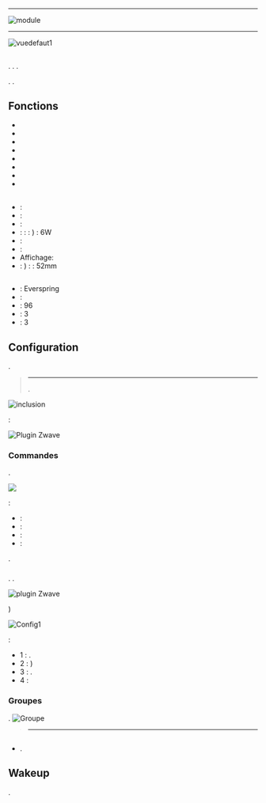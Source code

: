 # 

 ****

![module](images/everspring.AD147-6/module.jpg)

 ****

![vuedefaut1](images/everspring.AD147-6/vuedefaut1.jpg)

## 

. . .

. .

## Fonctions

-   
-   
-   
-   
-   
-   
-   
-   

## 

-    : 
-    : 
-    : 
-    :  :  : ) : 6W
-    : 
-    : 
-   Affichage: 
-    : ) :  : 52mm

## 

-    : Everspring
-    : 
-    : 96
-    : 3
-    : 3

## Configuration

 [](https://doc.jeedom.com/de_DE/plugins/automation%20protocol/openzwave/).

> ****
>
> . 

![inclusion](images/everspring.AD147-6/inclusion.jpg)

 :

![Plugin Zwave](images/everspring.AD147-6/information.jpg)

### Commandes

.

![](images/everspring.AD147-6/commandes.jpg)

 :

-    : 
-    : 
-    : 
-    : 

.

### 

. .

![ plugin Zwave](images/plugin/bouton_configuration.jpg)

)

![Config1](images/everspring.AD147-6/config1.jpg)

 :

-   1 : .
-   2 : )
-   3 : .
-   4 : 

### Groupes

.
![Groupe](images/everspring.AD147-6/groupe.jpg)

> ****
>
> 

## 

### 

-   .

## Wakeup

.
